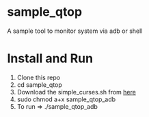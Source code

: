 # sample_qtop
A sample tool to monitor system via adb or shell

# Install and Run
1. Clone this repo
2. cd sample_qtop
3. Download the simple_curses.sh from [here](https://github.com/metal3d/bashsimplecurses)
4. sudo chmod a+x sample_qtop_adb
5. To run => ./sample_qtop_adb
